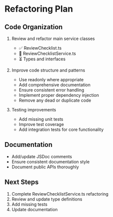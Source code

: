 # Refactoring Plan

## Code Organization
1. Review and refactor main service classes
   - ✅ ReviewChecklist.ts
   - 🔄 ReviewChecklistService.ts
   - ⏳ Types and interfaces

2. Improve code structure and patterns
   - Use readonly where appropriate
   - Add comprehensive documentation
   - Ensure consistent error handling
   - Implement proper dependency injection
   - Remove any dead or duplicate code

3. Testing improvements
   - Add missing unit tests
   - Improve test coverage
   - Add integration tests for core functionality

## Documentation
- Add/update JSDoc comments
- Ensure consistent documentation style
- Document public APIs thoroughly

## Next Steps
1. Complete ReviewChecklistService.ts refactoring
2. Review and update type definitions
3. Add missing tests
4. Update documentation
